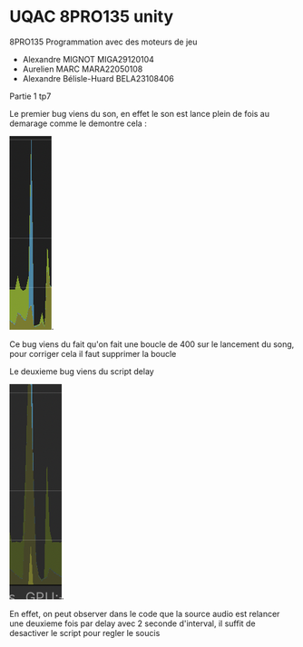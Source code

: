 # UQAC 8PRO135 unity


8PRO135 Programmation avec des moteurs de jeu

* Alexandre MIGNOT MIGA29120104
* Aurelien MARC MARA22050108
* Alexandre Bélisle-Huard BELA23108406

Partie 1 tp7

Le premier bug viens du son, en effet le son est lance plein de fois au demarage comme le demontre cela : 

![song bug](/song.png).

Ce bug viens du fait qu'on fait une boucle de 400 sur le lancement du song, pour corriger cela il faut supprimer la boucle

Le deuxieme bug viens du script delay

![delay bug](/delay.png).

En effet, on peut observer dans le code que la source audio est relancer une deuxieme fois par delay avec 2 seconde d'interval, il suffit de desactiver le script pour regler le soucis
